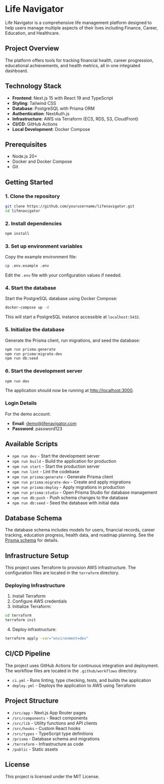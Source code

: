 # Life Navigator

Life Navigator is a comprehensive life management platform designed to help users manage multiple aspects of their lives including Finance, Career, Education, and Healthcare.

## Project Overview

The platform offers tools for tracking financial health, career progression, educational achievements, and health metrics, all in one integrated dashboard.

## Technology Stack

- **Frontend**: Next.js 15 with React 19 and TypeScript
- **Styling**: Tailwind CSS
- **Database**: PostgreSQL with Prisma ORM
- **Authentication**: NextAuth.js
- **Infrastructure**: AWS via Terraform (ECS, RDS, S3, CloudFront)
- **CI/CD**: GitHub Actions
- **Local Development**: Docker Compose

## Prerequisites

- Node.js 20+
- Docker and Docker Compose
- Git

## Getting Started

### 1. Clone the repository

```bash
git clone https://github.com/yourusername/lifenavigator.git
cd lifenavigator
```

### 2. Install dependencies

```bash
npm install
```

### 3. Set up environment variables

Copy the example environment file:

```bash
cp .env.example .env
```

Edit the `.env` file with your configuration values if needed.

### 4. Start the database

Start the PostgreSQL database using Docker Compose:

```bash
docker-compose up -d
```

This will start a PostgreSQL instance accessible at `localhost:5432`.

### 5. Initialize the database

Generate the Prisma client, run migrations, and seed the database:

```bash
npm run prisma:generate
npm run prisma:migrate-dev
npm run db:seed
```

### 6. Start the development server

```bash
npm run dev
```

The application should now be running at [http://localhost:3000](http://localhost:3000).

### Login Details

For the demo account:
- **Email**: demo@lifenavigator.com
- **Password**: password123

## Available Scripts

- `npm run dev` - Start the development server
- `npm run build` - Build the application for production
- `npm run start` - Start the production server
- `npm run lint` - Lint the codebase
- `npm run prisma:generate` - Generate Prisma client
- `npm run prisma:migrate-dev` - Create and apply migrations
- `npm run prisma:deploy` - Apply migrations in production
- `npm run prisma:studio` - Open Prisma Studio for database management
- `npm run db:push` - Push schema changes to the database
- `npm run db:seed` - Seed the database with initial data

## Database Schema

The database schema includes models for users, financial records, career tracking, education progress, health data, and roadmap planning. See the [Prisma schema](./prisma/schema.prisma) for details.

## Infrastructure Setup

This project uses Terraform to provision AWS infrastructure. The configuration files are located in the `terraform` directory.

### Deploying Infrastructure

1. Install Terraform
2. Configure AWS credentials
3. Initialize Terraform:

```bash
cd terraform
terraform init
```

4. Deploy infrastructure:

```bash
terraform apply -var="environment=dev"
```

## CI/CD Pipeline

The project uses GitHub Actions for continuous integration and deployment. The workflow files are located in the `.github/workflows` directory.

- `ci.yml` - Runs linting, type checking, tests, and builds the application
- `deploy.yml` - Deploys the application to AWS using Terraform

## Project Structure

- `/src/app` - Next.js App Router pages
- `/src/components` - React components
- `/src/lib` - Utility functions and API clients
- `/src/hooks` - Custom React hooks
- `/src/types` - TypeScript type definitions
- `/prisma` - Database schema and migrations
- `/terraform` - Infrastructure as code
- `/public` - Static assets

## License

This project is licensed under the MIT License.